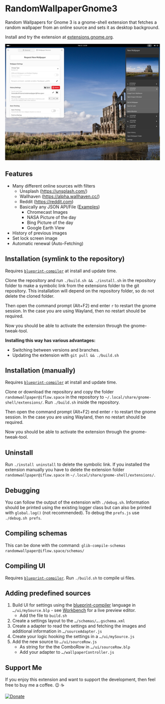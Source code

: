RandomWallpaperGnome3
=====================

Random Wallpapers for Gnome 3 is a gnome-shell extension that fetches a random wallpaper from an online source and sets it as desktop background.

Install and try the extension at [extensions.gnome.org](https://extensions.gnome.org/extension/1040/random-wallpaper/).

![Screenshot](/assets/screenshot.png)

## Features

* Many different online sources with filters
    * Unsplash (https://unsplash.com/)
    * Wallhaven (https://alpha.wallhaven.cc/)
    * Reddit (https://reddit.com)
    * Basically any JSON API/File ([Examples](https://github.com/ifl0w/RandomWallpaperGnome3/wiki/Generic-JSON-Source))
      * Chromecast Images
      * NASA Picture of the day
      * Bing Picture of the day
      * Google Earth View
* History of previous images
* Set lock screen image
* Automatic renewal (Auto-Fetching)

## Installation (symlink to the repository)
Requires [`blueprint-compiler`](https://repology.org/project/blueprint-compiler/versions) at install and update time.

Clone the repository and run `./build.sh && ./install.sh` in the repository folder to make a symbolic link from the extensions folder to the git repository.
This installation will depend on the repository folder, so do not delete the cloned folder.

Then open the command prompt (Alt+F2) end enter `r` to restart the gnome session.
In the case you are using Wayland, then no restart should be required.

Now you should be able to activate the extension through the gnome-tweak-tool.

__Installing this way has various advantages:__
* Switching between versions and branches.
* Updating the extension with `git pull && ./build.sh`

## Installation (manually)
Requires [`blueprint-compiler`](https://repology.org/project/blueprint-compiler/versions) at install and update time.

Clone or download the repository and copy the folder `randomwallpaper@iflow.space` in the repository to `~/.local/share/gnome-shell/extensions/`.
Run `./build.sh` inside the repository.

Then open the command prompt (Alt+F2) end enter `r` to restart the gnome session.
In the case you are using Wayland, then no restart should be required.

Now you should be able to activate the extension through the gnome-tweak-tool.

## Uninstall
Run `./install uninstall` to delete the symbolic link.
If you installed the extension manually you have to delete the extension folder `randomwallpaper@iflow.space` in `~/.local/share/gnome-shell/extensions/`.

## Debugging
You can follow the output of the extension with `./debug.sh`. Information should be printed using the existing logger class but can also be printed with `global.log()` (not recommended).
To debug the `prefs.js` use `./debug.sh prefs`.

## Compiling schemas
This can be done with the command: `glib-compile-schemas randomwallpaper@iflow.space/schemas/`

## Compiling UI
Requires [`blueprint-compiler`](https://jwestman.pages.gitlab.gnome.org/blueprint-compiler/).
Run `./build.sh` to compile ui files.

## Adding predefined sources
1. Build UI for settings using the [blueprint-compiler](https://jwestman.pages.gitlab.gnome.org/blueprint-compiler/) language in `…/ui/mySource.blp` - see [Workbench](https://apps.gnome.org/app/re.sonny.Workbench/) for a live preview editor.
    * Add the file to `build.sh`
1. Create a settings layout to the `…/schemas/….gschema.xml`
1. Create a adapter to read the settings and fetching the images and additional information in `…/sourceAdapter.js`
1. Create your logic hooking the settings in a `…/ui/mySource.js`
1. Add the new source to `…/ui/sourceRow.js`
    * As string for the the ComboRow in `…/ui/sourceRow.blp`
    * Add your adapter to `…/wallpaperController.js`

## Support Me
If you enjoy this extension and want to support the development, then feel free to buy me a coffee. :wink: :coffee:


[![Donate](https://img.shields.io/badge/Donate-PayPal-green.svg)](https://www.paypal.com/cgi-bin/webscr?cmd=_s-xclick&hosted_button_id=RBLX73X4DPS7A)
